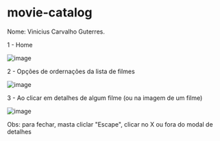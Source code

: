# movie-catalog

Nome: Vinicius Carvalho Guterres.

1 - Home

![image](https://user-images.githubusercontent.com/64093692/235039252-3b5967a6-25a5-4c9c-afa8-a3790a1b7f2c.png)

2 - Opções de ordernações da lista de filmes

![image](https://user-images.githubusercontent.com/64093692/235039336-e38ecaf3-87dc-4373-9079-3807bf55cbc2.png)


3 - Ao clicar em detalhes de algum filme (ou na imagem de um filme)

![image](https://user-images.githubusercontent.com/64093692/235039410-5478f499-8287-4de7-84c0-0b79579f41d2.png)

Obs: para fechar, masta cliclar "Escape", clicar no X ou fora do modal de detalhes
